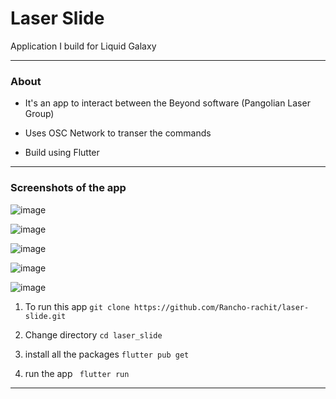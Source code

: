 # Laser Slide

Application I build for Liquid Galaxy

---

### About
- It's an app to interact between the Beyond software (Pangolian Laser Group)
- Uses OSC Network to transer the commands

- Build using Flutter

---
### Screenshots of the app

![image](https://github.com/Rancho-rachit/laser-slide/assets/111473259/a21a88e1-ab9e-4eb9-a311-fc001279bafc)

![image](https://github.com/Rancho-rachit/laser-slide/assets/111473259/a9e19045-a709-4e69-939b-0dbb3e8c1f4a)

![image](https://github.com/Rancho-rachit/laser-slide/assets/111473259/08319981-cb6e-433a-8f23-75debee1b701)

![image](https://github.com/Rancho-rachit/laser-slide/assets/111473259/e2ab7cbb-c5ef-47b3-b333-afbc6ce1b48f)

![image](https://github.com/Rancho-rachit/laser-slide/assets/111473259/2adc8a9a-594b-4fa0-a31a-2fb92a2f99c7)

1. To run this app
`git clone https://github.com/Rancho-rachit/laser-slide.git`

2. Change directory
`cd laser_slide`

3. install all the packages
`flutter pub get`

4. run the app
` flutter run`

---
